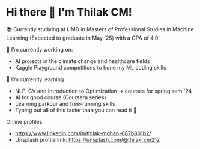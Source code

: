 # Hi there 🌊  I'm Thilak CM!

📚 Currently studying at UMD in Masters of Professional Studies in Machine Learning (Expected to graduate in May '25) with a GPA of 4.0!

🔭 I’m currently working on:
- AI projects in the climate change and healthcare fields
- Kaggle Playground competitions to hone my ML coding skills

🌱 I’m currently learning 
- NLP, CV and Introduction to Optimization -> courses for spring sem '24
- AI for good course (Coursera series)
- Learning parkour and free-running skills
- Typing out all of this faster than you can read it 💨 

Online profiles:
- https://www.linkedin.com/in/thilak-mohan-687b801b2/
- Unsplash profile link: https://unsplash.com/@thilak_cm212
